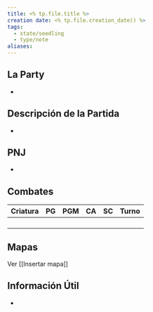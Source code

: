 ```yaml
---
title: <% tp.file.title %>
creation date: <% tp.file.creation_date() %>
tags:
  - state/seedling
  - type/note
aliases:
---
```

## La Party


-



## Descripción de la Partida


-


## PNJ


-


## Combates

| Criatura | PG  | PGM | CA  | SC  | Turno |
| -------- | --- | --- | --- | --- | ----- |
|          |     |     |     |     |       |
|          |     |     |     |     |       |
|          |     |     |     |     |       |
|          |     |     |     |     |       |

## Mapas

Ver [[Insertar mapa]]


## Información Útil

-

